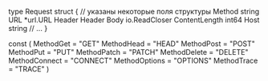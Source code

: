 type Request struct {
    // указаны некоторые поля структуры
    Method        string
    URL           *url.URL
    Header        Header
    Body          io.ReadCloser
    ContentLength int64
    Host          string
    // ...
} 

const (
    MethodGet     = "GET"
    MethodHead    = "HEAD"
    MethodPost    = "POST"
    MethodPut     = "PUT"
    MethodPatch   = "PATCH"
    MethodDelete  = "DELETE"
    MethodConnect = "CONNECT"
    MethodOptions = "OPTIONS"
    MethodTrace   = "TRACE"
) 